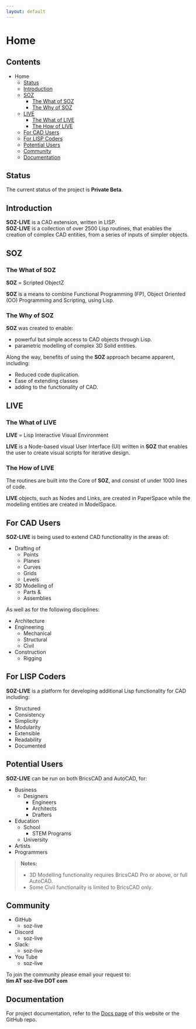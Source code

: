 ```yaml
---
layout: default
---
```


# Home

## Contents

- Home
  - [Status](#status)
  - [Introduction](#introduction)
  - [SOZ](#soz)
    - [The What of SOZ](#the-what-of-soz)  
    - [The Why of SOZ](#the-why-of-soz)  
  - [LIVE](#live)
    - [The What of LIVE](#the-what-of-live)  
    - [The How of LIVE](#the-how-of-live)   
  - [For CAD Users](#for-cad-users)
  - [For LISP Coders](#for-lisp-coders)
  - [Potential Users](#potential-users)
  - [Community](#community)
  - [Documentation](#documentation)

## Status

The current status of the project is **Private Beta**.

## Introduction

**SOZ-LIVE** is a CAD extension, written in LISP.<br>
**SOZ-LIVE** is a collection of over 2500 Lisp routines, that enables the creation of complex CAD entities, from a series of inputs of simpler objects.

## SOZ

### The What of SOZ

**SOZ** = Scripted ObjectZ

**SOZ** is a means to combine Functional Programming (FP), Object Oriented (OO) Programming and Scripting, using Lisp.

### The Why of SOZ

**SOZ** was created to enable:

- powerful but simple access to CAD objects through Lisp.
- parametric modelling of complex 3D Solid entities.

Along the way, benefits of using the **SOZ** approach became apparent, including:

- Reduced code duplication.
- Ease of extending classes
- adding to the functionality of CAD.  

## LIVE 

### The What of LIVE

**LIVE** = Lisp Interactive Visual Environment

**LIVE** is a Node-based visual User Interface (UI) written in **SOZ** that enables the user to create visual scripts for iterative design.

### The How of LIVE

The routines are built into the Core of **SOZ**, and consist of under 1000 lines of code.

**LIVE** objects, such as Nodes and Links, are created in PaperSpace while the modelling entities are created in ModelSpace.

## For CAD Users

**SOZ-LIVE** is being used to extend CAD functionality in the areas of:

- Drafting of
  - Points
  - Planes
  - Curves
  - Grids
  - Levels
- 3D Modelling of
  - Parts &
  - Assemblies
  
As well as for the following disciplines:
  
- Architecture
- Engineering
  - Mechanical
  - Structural
  - Civil
- Construction
  - Rigging
  
## For LISP Coders

**SOZ-LIVE** is a platform for developing additional Lisp functionality for CAD including:

- Structured
- Consistency
- Simplicity
- Modularity
- Extensible
- Readability
- Documented

## Potential Users

**SOZ-LIVE** can be run on both BricsCAD and AutoCAD, for:

- Business
	- Designers
		- Engineers
		- Architects
		- Drafters
- Education
	- School
		- STEM Programs
	- University
- Artists
- Programmers

> **Notes:**<br>
> - 3D Modelling functionality requires BricsCAD Pro or above, or full AutoCAD.<br>
> - Some Civil functionality is limited to BricsCAD only.

## Community

- GitHub
  - soz-live
- Discord
  - soz-live
- Slack:
  - soz-live
- You Tube
  - soz-live
	
To join the community please email your request to:  
**tim AT soz-live DOT com**

## Documentation

For project documentation, refer to the [Docs page](docs.html) of this website or the GitHub repo.



